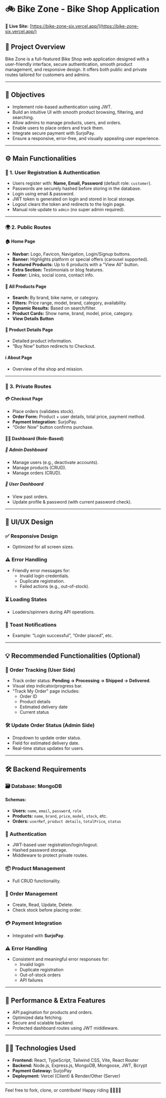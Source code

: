 # 🚲 Bike Zone - Bike Shop Application

🔗 **Live Site:** [https://bike-zone-six.vercel.app/](https://bike-zone-six.vercel.app/)

## 📝 Project Overview

Bike Zone is a full-featured Bike Shop web application designed with a user-friendly interface, secure authentication, smooth product management, and responsive design. It offers both public and private routes tailored for customers and admins.

---

## 🎯 Objectives

- Implement role-based authentication using JWT.
- Build an intuitive UI with smooth product browsing, filtering, and searching.
- Allow admins to manage products, users, and orders.
- Enable users to place orders and track them.
- Integrate secure payment with SurjoPay.
- Ensure a responsive, error-free, and visually appealing user experience.

---

## ⚙️ Main Functionalities

### 🔐 1. User Registration & Authentication

- Users register with: **Name, Email, Password** (default role: `customer`).
- Passwords are securely hashed before storing in the database.
- Login using email & password.
- JWT token is generated on login and stored in local storage.
- Logout clears the token and redirects to the login page.
- Manual role update to `admin` (no super admin required).

---

### 🌍 2. Public Routes

#### 🏠 Home Page

- **Navbar:** Logo, Favicon, Navigation, Login/Signup buttons.
- **Banner:** Highlights platform or special offers (carousel supported).
- **Featured Products:** Up to 6 products with a "View All" button.
- **Extra Section:** Testimonials or blog features.
- **Footer:** Links, social icons, contact info.

#### 🛒 All Products Page

- **Search:** By brand, bike name, or category.
- **Filters:** Price range, model, brand, category, availability.
- **Dynamic Results:** Based on search/filter.
- **Product Cards:** Show name, brand, model, price, category.
- **View Details Button**

#### 📄 Product Details Page

- Detailed product information.
- “Buy Now” button redirects to Checkout.

#### ℹ️ About Page

- Overview of the shop and mission.

---

### 🔐 3. Private Routes

#### 💳 Checkout Page

- Place orders (validates stock).
- **Order Form:** Product + user details, total price, payment method.
- **Payment Integration:** SurjoPay.
- “Order Now” button confirms purchase.

#### 🧑‍💼 Dashboard (Role-Based)

##### 👑 Admin Dashboard

- Manage users (e.g., deactivate accounts).
- Manage products (CRUD).
- Manage orders (CRUD).

##### 👤 User Dashboard

- View past orders.
- Update profile & password (with current password check).

---

## 💅 UI/UX Design

### ✅ Responsive Design

- Optimized for all screen sizes.

### ⚠️ Error Handling

- Friendly error messages for:
  - Invalid login credentials.
  - Duplicate registration.
  - Failed actions (e.g., out-of-stock).

### ⏳ Loading States

- Loaders/spinners during API operations.

### 🔔 Toast Notifications

- Example: “Login successful”, “Order placed”, etc.

---

## 💡 Recommended Functionalities (Optional)

### 🚚 Order Tracking (User Side)

- Track order status: **Pending → Processing → Shipped → Delivered**.
- Visual step indicator/progress bar.
- "Track My Order" page includes:
  - Order ID
  - Product details
  - Estimated delivery date
  - Current status

### 🛠 Update Order Status (Admin Side)

- Dropdown to update order status.
- Field for estimated delivery date.
- Real-time status updates for users.

---

## 🛠 Backend Requirements

### 🗃️ Database: MongoDB

#### Schemas:

- **Users:** `name`, `email`, `password`, `role`
- **Products:** `name`, `brand`, `price`, `model`, `stock`, etc.
- **Orders:** `userRef`, `product details`, `totalPrice`, `status`

### 🔐 Authentication

- JWT-based user registration/login/logout.
- Hashed password storage.
- Middleware to protect private routes.

### 📦 Product Management

- Full CRUD functionality.

### 🧾 Order Management

- Create, Read, Update, Delete.
- Check stock before placing order.

### 💳 Payment Integration

- Integrated with **SurjoPay**.

### ⚠️ Error Handling

- Consistent and meaningful error responses for:
  - Invalid login
  - Duplicate registration
  - Out-of-stock orders
  - API failures

---

## 🚀 Performance & Extra Features

- API pagination for products and orders.
- Optimized data fetching.
- Secure and scalable backend.
- Protected dashboard routes using JWT middleware.

---

## 👨‍💻 Technologies Used

- **Frontend:** React, TypeScript, Tailwind CSS, Vite, React Router
- **Backend:** Node.js, Express.js, MongoDB, Mongoose, JWT, Bcrypt
- **Payment Gateway:** SurjoPay
- **Deployment:** Vercel (Client) & Render/Other (Server)

---

Feel free to fork, clone, or contribute! Happy riding 🚴‍♀️🚴‍♂️
